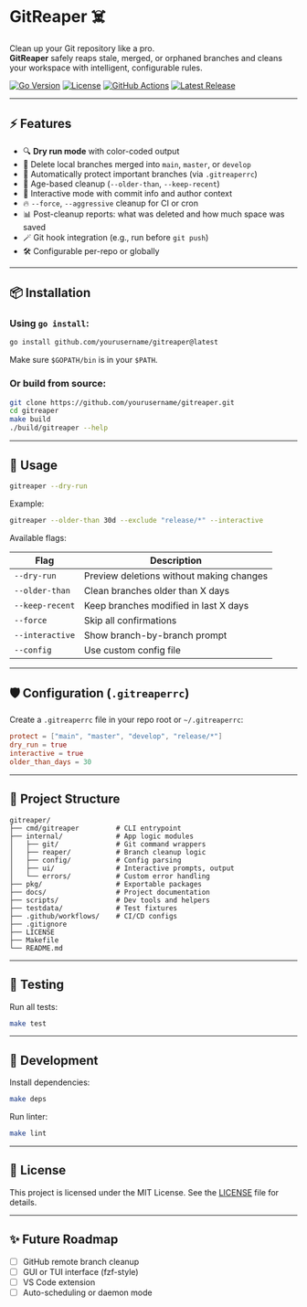 # GitReaper ☠️

Clean up your Git repository like a pro.  
**GitReaper** safely reaps stale, merged, or orphaned branches and cleans your workspace with intelligent, configurable rules.

[![Go Version](https://img.shields.io/badge/Go-1.22+-00ADD8?style=flat&logo=go)](https://golang.org)
[![License](https://img.shields.io/badge/License-MIT-blue.svg)](LICENSE)
[![GitHub Actions](https://img.shields.io/github/actions/workflow/status/anasmohammad611/gitreaper/ci.yml?branch=main)](https://github.com/yourusername/gitreaper/actions)
[![Latest Release](https://img.shields.io/github/v/release/anasmohammad611/gitreaper)](https://github.com/yourusername/gitreaper/releases)

---

## ⚡️ Features

- 🔍 **Dry run mode** with color-coded output
- 🧹 Delete local branches merged into `main`, `master`, or `develop`
- 🚫 Automatically protect important branches (via `.gitreaperrc`)
- 📅 Age-based cleanup (`--older-than`, `--keep-recent`)
- 🧠 Interactive mode with commit info and author context
- 🔥 `--force`, `--aggressive` cleanup for CI or cron
- 📊 Post-cleanup reports: what was deleted and how much space was saved
- 🪄 Git hook integration (e.g., run before `git push`)
- 🛠 Configurable per-repo or globally

---

## 📦 Installation

### Using `go install`:

```bash
go install github.com/yourusername/gitreaper@latest
```

Make sure `$GOPATH/bin` is in your `$PATH`.

### Or build from source:

```bash
git clone https://github.com/yourusername/gitreaper.git
cd gitreaper
make build
./build/gitreaper --help
```

---

## 🚀 Usage

```bash
gitreaper --dry-run
```

Example:

```bash
gitreaper --older-than 30d --exclude "release/*" --interactive
```

Available flags:

| Flag             | Description                                  |
|------------------|----------------------------------------------|
| `--dry-run`      | Preview deletions without making changes     |
| `--older-than`   | Clean branches older than X days             |
| `--keep-recent`  | Keep branches modified in last X days        |
| `--force`        | Skip all confirmations                       |
| `--interactive`  | Show branch-by-branch prompt                 |
| `--config`       | Use custom config file                       |

---

## 🛡 Configuration (`.gitreaperrc`)

Create a `.gitreaperrc` file in your repo root or `~/.gitreaperrc`:

```toml
protect = ["main", "master", "develop", "release/*"]
dry_run = true
interactive = true
older_than_days = 30
```

---

## 📂 Project Structure

```
gitreaper/
├── cmd/gitreaper         # CLI entrypoint
├── internal/             # App logic modules
│   ├── git/              # Git command wrappers
│   ├── reaper/           # Branch cleanup logic
│   ├── config/           # Config parsing
│   ├── ui/               # Interactive prompts, output
│   └── errors/           # Custom error handling
├── pkg/                  # Exportable packages
├── docs/                 # Project documentation
├── scripts/              # Dev tools and helpers
├── testdata/             # Test fixtures
├── .github/workflows/    # CI/CD configs
├── .gitignore
├── LICENSE
├── Makefile
└── README.md
```

---

## 🧪 Testing

Run all tests:

```bash
make test
```

---

## 🧰 Development

Install dependencies:

```bash
make deps
```

Run linter:

```bash
make lint
```

---

## 📝 License

This project is licensed under the MIT License. See the [LICENSE](./LICENSE) file for details.

---

## ✨ Future Roadmap

- [ ] GitHub remote branch cleanup
- [ ] GUI or TUI interface (fzf-style)
- [ ] VS Code extension
- [ ] Auto-scheduling or daemon mode
